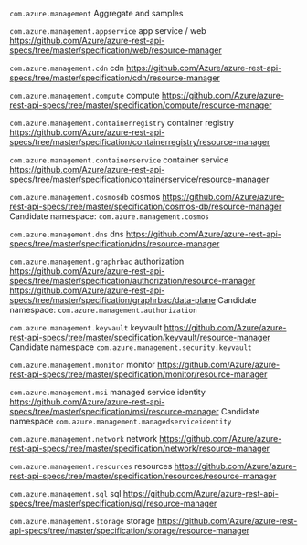 `com.azure.management`
Aggregate and samples

`com.azure.management.appservice`
app service / web
https://github.com/Azure/azure-rest-api-specs/tree/master/specification/web/resource-manager

`com.azure.management.cdn`
cdn
https://github.com/Azure/azure-rest-api-specs/tree/master/specification/cdn/resource-manager

`com.azure.management.compute`
compute
https://github.com/Azure/azure-rest-api-specs/tree/master/specification/compute/resource-manager

`com.azure.management.containerregistry`
container registry
https://github.com/Azure/azure-rest-api-specs/tree/master/specification/containerregistry/resource-manager

`com.azure.management.containerservice`
container service
https://github.com/Azure/azure-rest-api-specs/tree/master/specification/containerservice/resource-manager

`com.azure.management.cosmosdb`
cosmos
https://github.com/Azure/azure-rest-api-specs/tree/master/specification/cosmos-db/resource-manager
Candidate namespace: `com.azure.management.cosmos`

`com.azure.management.dns`
dns
https://github.com/Azure/azure-rest-api-specs/tree/master/specification/dns/resource-manager

`com.azure.management.graphrbac`
authorization
https://github.com/Azure/azure-rest-api-specs/tree/master/specification/authorization/resource-manager
https://github.com/Azure/azure-rest-api-specs/tree/master/specification/graphrbac/data-plane
Candidate namespace: `com.azure.management.authorization`

`com.azure.management.keyvault`
keyvault
https://github.com/Azure/azure-rest-api-specs/tree/master/specification/keyvault/resource-manager
Candidate namespace `com.azure.management.security.keyvault`

`com.azure.management.monitor`
monitor
https://github.com/Azure/azure-rest-api-specs/tree/master/specification/monitor/resource-manager

`com.azure.management.msi`
managed service identity
https://github.com/Azure/azure-rest-api-specs/tree/master/specification/msi/resource-manager
Candidate namespace `com.azure.management.managedserviceidentity`

`com.azure.management.network`
network
https://github.com/Azure/azure-rest-api-specs/tree/master/specification/network/resource-manager

`com.azure.management.resources`
resources
https://github.com/Azure/azure-rest-api-specs/tree/master/specification/resources/resource-manager

`com.azure.management.sql`
sql
https://github.com/Azure/azure-rest-api-specs/tree/master/specification/sql/resource-manager

`com.azure.management.storage`
storage
https://github.com/Azure/azure-rest-api-specs/tree/master/specification/storage/resource-manager

